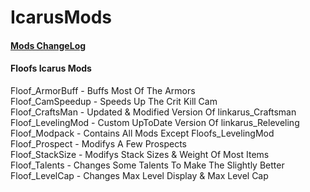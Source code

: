 # IcarusMods

#### [Mods ChangeLog](../TheOrangeFloof/Changelog.md)

#### Floofs Icarus Mods

Floof_ArmorBuff - Buffs Most Of The Armors  
Floof_CamSpeedup - Speeds Up The Crit Kill Cam  
Floof_CraftsMan - Updated & Modified Version Of linkarus_Craftsman  
Floof_LevelingMod - Custom UpToDate Version Of linkarus_Releveling  
Floof_Modpack - Contains All Mods Except Floofs_LevelingMod  
Floof_Prospect - Modifys A Few Prospects  
Floof_StackSize - Modifys Stack Sizes & Weight Of Most Items  
Floof_Talents - Changes Some Talents To Make The Slightly Better  
Floof_LevelCap - Changes Max Level Display & Max Level Cap  